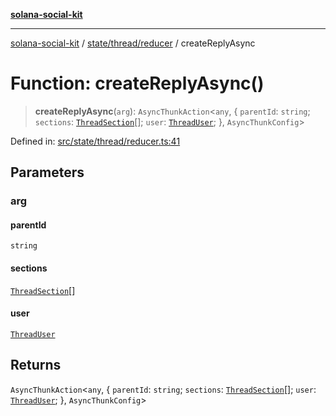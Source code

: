 [**solana-social-kit**](../../../../README.md)

***

[solana-social-kit](../../../../README.md) / [state/thread/reducer](../README.md) / createReplyAsync

# Function: createReplyAsync()

> **createReplyAsync**(`arg`): `AsyncThunkAction`\<`any`, \{ `parentId`: `string`; `sections`: [`ThreadSection`](../../../../components/thread/thread.types/interfaces/ThreadSection.md)[]; `user`: [`ThreadUser`](../../../../components/thread/thread.types/interfaces/ThreadUser.md); \}, `AsyncThunkConfig`\>

Defined in: [src/state/thread/reducer.ts:41](https://github.com/SendArcade/solana-social-starter/blob/03568260ca96ed63f77049843c721de1cb011893/src/state/thread/reducer.ts#L41)

## Parameters

### arg

#### parentId

`string`

#### sections

[`ThreadSection`](../../../../components/thread/thread.types/interfaces/ThreadSection.md)[]

#### user

[`ThreadUser`](../../../../components/thread/thread.types/interfaces/ThreadUser.md)

## Returns

`AsyncThunkAction`\<`any`, \{ `parentId`: `string`; `sections`: [`ThreadSection`](../../../../components/thread/thread.types/interfaces/ThreadSection.md)[]; `user`: [`ThreadUser`](../../../../components/thread/thread.types/interfaces/ThreadUser.md); \}, `AsyncThunkConfig`\>

